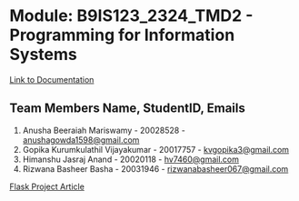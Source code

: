 # Module: B9IS123_2324_TMD2 - Programming for Information Systems
[Link to Documentation](https://docs.google.com/document/d/1BP2CsbGHD83c0s7JLD4JdVjrfBDxQUFI13GMh-crQ54/edit?usp=sharing)
## Team Members Name, StudentID, Emails
1. Anusha Beeraiah Mariswamy - 20028528 - anushagowda1598@gmail.com
2. Gopika Kurumkulathil Vijayakumar - 20017757 - kvgopika3@gmail.com
3. Himanshu Jasraj Anand - 20020118 - hv7460@gmail.com
4. Rizwana Basheer Basha - 20031946 - rizwanabasheer067@gmail.com

[Flask Project Article](https://realpython.com/flask-project/)

<!-- YT LINK: https://www.youtube.com/watch?v=GZbeL5AcTgw -->
<!-- macOS/Linux -->
<!-- You may need to run `sudo apt-get install python3-venv` first on Debian-based OSs -->
<!-- python3 -m venv .venv -->
<!-- Windows -->
<!-- You may also use `py -3 -m venv .venv -->
<!-- python -m venv .venv -->
<!-- source  venv/bin/activate-->
<!-- pip list -->
<!-- pip freeze >> requirements.txt -->
<!-- pip install -r requirements.txt -->

